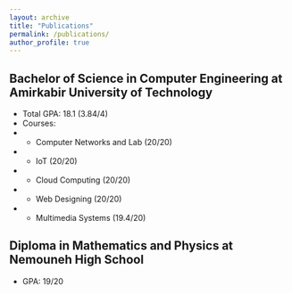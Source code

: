 ```yaml
---
layout: archive
title: "Publications"
permalink: /publications/
author_profile: true
---
```


## Bachelor of Science in Computer Engineering at Amirkabir University of Technology

- Total GPA: 18.1 (3.84/4)
- Courses:
- - Computer Networks and Lab (20/20)
- - IoT (20/20)
- - Cloud Computing (20/20)
- - Web Designing (20/20)
- - Multimedia Systems (19.4/20)

## Diploma in Mathematics and Physics at Nemouneh High School

- GPA: 19/20